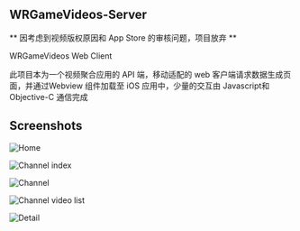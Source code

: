 ## WRGameVideos-Server

** 因考虑到视频版权原因和 App Store 的审核问题，项目放弃 **

WRGameVideos Web Client

此项目本为一个视频聚合应用的 API 端，移动适配的 web 客户端请求数据生成页面，并通过Webview 组件加载至 iOS 应用中，少量的交互由 Javascript和 Objective-C 通信完成

## Screenshots

![Home](https://raw.githubusercontent.com/thundernet8/WRGameVideos-API/master/screenshot/home.png)

![Channel index](https://raw.githubusercontent.com/thundernet8/WRGameVideos-API/master/screenshot/channel-index.png)

![Channel](https://raw.githubusercontent.com/thundernet8/WRGameVideos-API/master/screenshot/channel.png)

![Channel video list](https://raw.githubusercontent.com/thundernet8/WRGameVideos-API/master/screenshot/channel-video-list.png)

![Detail](https://raw.githubusercontent.com/thundernet8/WRGameVideos-API/master/screenshot/detail.png)